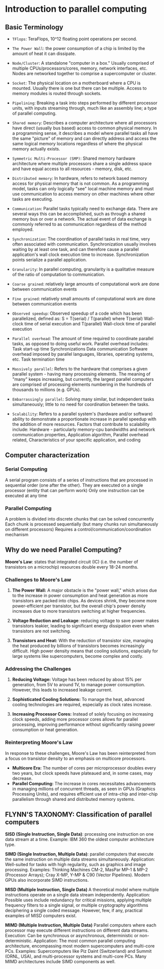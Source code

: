 # Introduction to parallel computing
## Basic Terminology
- `TFlops`: TeraFlops, 10^12 floating point operations per second.
- `The Power Wall`: the power consumption of a chip is limited by the amount of heat it can dissipate.
- `Node/Cluster`: A standalone "computer in a box." Usually comprised of multiple CPUs/processors/cores, memory, network interfaces, etc. Nodes are networked together to comprise a supercomputer or cluster.
- `Socket`: The physical location on a motherboard where a CPU is mounted. Usually there is one but there can be multiple. Access to memory modules is routed through sockets.
- `Pipelining`: Breaking a task into steps performed by different processor units, with inputs streaming through, much like an assembly line; a type of parallel computing.
- `Shared memory`: Describes a computer architecture where all processors have direct (usually bus based) access to common physical memory. In a programming sense, it describes a model where parallel tasks all have the same "picture" of memory and can directly address and access the same logical memory locations regardless of where the physical memory actually exists.
- `Symmetric Multi-Processor (SMP)`: Shared memory hardware architecture where multiple processors share a single address space and have equal access to all resources - memory, disk, etc.
- `Distributed memory`: In hardware, refers to network based memory access for physical memory that is not common. As a programming model, tasks can only logically "see" local machine memory and must use communication to access memory on other machines where other tasks are executing.
- `Communication`: Parallel tasks typically need to exchange data. There are several ways this can be accomplished, such as through a shared memory bus or over a network. The actual event of data exchange is commonly referred to as communication regardless of the method employed.
- `Synchronization`: The coordination of parallel tasks in real time, very often associated with communication. Synchronization usually involves waiting by at least one task, and can therefore cause a parallel application's wall clock execution time to increase. Synchronization points serialize a parallel application.

- `Granularity`: In parallel computing, granularity is a qualitative measure of the ratio of computation to communication.
- `Coarse grained`: relatively large amounts of computational work are done between communication events
- `Fine grained`: relatively small amounts of computational work are done between communication events
- `Observed speedup`: Observed speedup of a code which has been parallelized, defined as:
  S = T(serial) / T(parallel) where T(serial) Wall-clock time of serial execution and T(parallel) Wall-clock time of parallel execution
- `Parallel overhead`: The amount of time required to coordinate parallel tasks, as opposed to doing useful work. Parallel overhead includes:
Task start-up time
Synchronizations
Data communication
Software overhead imposed by parallel languages, libraries, operating systems, etc. Task termination time

- `Massively parallel`: Refers to the hardware that comprises a given parallel system - having many processing elements. The meaning of "many" keeps increasing, but currently, the largest parallel computers are comprised of processing elements numbering in the hundreds of thousands to millions (e.g. GPUs).
- `Embarrassingly parallel`: Solving many similar, but independent tasks simultaneously; little to no need for coordination between the tasks.
- `Scalability`: Refers to a parallel system's (hardware and/or software) ability to demonstrate a proportionate increase in parallel speedup with the addition of more resources. Factors that contribute to scalability include: Hardware - particularly memory-cpu bandwidths and network communication properties, Application algorithm, Parallel overhead related, Characteristics of your specific application, and coding

## Computer characterization
### Serial Computing
A serial program consists of a series of instructions that are processed in sequential order (one after the other). They are executed on a single processor (entity that can perform work) Only one instruction can be executed at any time

### Parallel Computing
A problem is divided into discrete chunks that can be solved concurrently
Each chunk is processed sequentially (but many chunks run simultaneously on different processors)
Requires a control/communication/coordination mechanism


## Why do we need Parallel Computing?

**Moore's Law**: states that integrated circuit (IC) (i.e. the number of transistors on a microchip) resources double every 18-24 months.

### Challenges to Moore's Law
1. **The Power Wall:** A major obstacle is the "power wall," which arises due to the increase in power consumption and heat generation as more transistors are packed into chips. As devices shrink, they become more power-efficient per transistor, but the overall chip's power density increases due to more transistors switching at higher frequencies. 

2. **Voltage Reduction and Leakage**: reducing voltage to save power makes transistors leakier, leading to significant energy dissipation even when transistors are not switching.

3. **Transistors and Heat:** With the reduction of transistor size, managing the heat produced by billions of transistors becomes increasingly difficult. High power density means that cooling solutions, especially for large systems like supercomputers, become complex and costly.

### Addressing the Challenges

1. **Reducing Voltage:** Voltage has been reduced by about 15% per generation, from 5V to around 1V, to manage power consumption. However, this leads to increased leakage current.

2. **Sophisticated Cooling Solutions:** To manage the heat, advanced cooling technologies are required, especially as clock rates increase.

3. **Increasing Processor Cores:** Instead of solely focusing on increasing clock speeds, adding more processor cores allows for parallel processing, improving performance without significantly raising power consumption or heat generation.

### Reinterpreting Moore's Law

In response to these challenges, Moore's Law has been reinterpreted from a focus on transistor density to an emphasis on multicore processors. 

- **Multicore Era:** The number of cores per microprocessor doubles every two years, but clock speeds have plateaued and, in some cases, may decrease.
- **Parallel Computing:** The increase in cores necessitates advancements in managing millions of concurrent threads, as seen in GPUs (Graphics Processing Units), and requires efficient use of intra-chip and inter-chip parallelism through shared and distributed memory systems.


## FLYNN'S TAXONOMY: Classification of parallel computers

**SISD (Single Instruction, Single Data)**: processing one instruction on one data stream at a time. Example: IBM 360 the oldest computer architecture type.

**SIMD (Single Instruction, Multiple Data)**: parallel computers that execute the same instruction on multiple data streams simultaneously.
Application: Well-suited for tasks with high regularity, such as graphics and image processing.
Examples: Thinking Machines CM-2, MasPar MP-1 & MP-2 (Processor Arrays); Cray X-MP, Y-MP & C90 (Vector Pipelines). Modern GPUs also incorporate SIMD instructions.

**MISD (Multiple Instruction, Single Data)**
A theoretical model where multiple instructions operate on a single data stream independently.
Application: Possible uses include redundancy for critical missions, applying multiple frequency filters to a single signal, or multiple cryptography algorithms deciphering a single coded message. However, few, if any, practical examples of MISD computers exist.

**MIMD (Multiple Instruction, Multiple Data)**
Parallel computers where each processor may execute different instructions on different data streams.
Execution: Can be synchronous or asynchronous, deterministic or non-deterministic.
Application: The most common parallel computing architecture, encompassing most modern supercomputers and multi-core PCs.
Examples: Supercomputers like Piz Daint (Switzerland) and Summit (ORNL, USA), and multi-processor systems and multi-core PCs. Many MIMD architectures include SIMD components as well.
